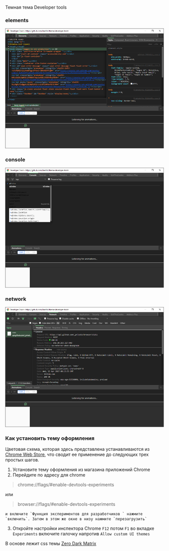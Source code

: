 Темная тема Developer tools

### elements
![elements](https://github.com/bad4iz/theme-developer-tools/blob/master/images/2017-04-12%20(3).png)
### console
![console](https://github.com/bad4iz/theme-developer-tools/blob/master/images/2017-04-12%20(4).png)
### network
![network](https://github.com/bad4iz/theme-developer-tools/blob/master/images/2017-04-12%20(5).png)

### Как установить тему оформления

Цветовая схема, которая здесь представлена устанавливаются из [Chrome Web Store](https://chrome.google.com/webstore/detail/devtools-theme-dark/epdfpogjdbhpddcghddambbnjfjfaojo), что сводит ее применение до следующих трех простых шагов.
1. Установите тему оформления из магазина приложений Chrome
2.  Перейдите по адресу 
    для chrome 
   > chrome://flags/#enable-devtools-experiments
   
   или 
   
   > browser://flags/#enable-devtools-experiments
   
    и включите `Функция экспериментов для разработчиков ` нажмите `включить`. Затем в этом же окне в низу нажмите `перезагрузить`
    
3. Откройте настройки инспектора Chrome `F12` потом `F1` во вкладке `Experiments` включите галочку напротив `Allow custom UI themes`
 
В основе лежит css темы [Zero Dark Matrix](https://chrome.google.com/webstore/detail/devtools-theme-zero-dark/bomhdjeadceaggdgfoefmpeafkjhegbo)